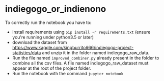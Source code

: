 # indiegogo_or_indienono
To correctly run the notebook you have to:
- install requirements using  `pip install -r requirements.txt` (ensure you're running under python3.5 or later)
- download the dataset from https://www.kaggle.com/kingburrito666/indiegogo-project-statistics/data and unzip it in
the folder named indiegogo_raw_data.
- Run the file named `improved_combiner.py` already present in the folder to combine all the csv files. A file named indiegogo_raw_dataset must appear at the root of the project folder.
- Run the notebook with the command `jupyter notebook`
